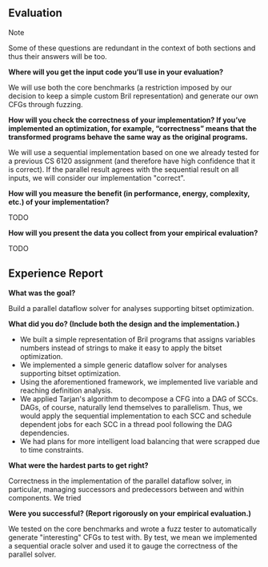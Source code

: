 ## Evaluation

> [!NOTE]
> Some of these questions are redundant in the context of both sections and thus their answers will be too.

**Where will you get the input code you’ll use in your evaluation?**

We will use both the core benchmarks (a restriction imposed by our decision to keep a simple custom Bril representation) and generate our own CFGs through fuzzing.

**How will you check the correctness of your implementation? If you’ve implemented an optimization, for example, “correctness” means that the transformed programs behave the same way as the original programs.**

We will use a sequential implementation based on one we already tested for a previous CS 6120 assignment (and therefore have high confidence that it is correct).
If the parallel result agrees with the sequential result on all inputs, we will consider our implementation "correct".

**How will you measure the benefit (in performance, energy, complexity, etc.) of your implementation?**

TODO

**How will you present the data you collect from your empirical evaluation?**

TODO

## Experience Report

**What was the goal?**

Build a parallel dataflow solver for analyses supporting bitset optimization.

**What did you do? (Include both the design and the implementation.)**

- We built a simple representation of Bril programs that assigns variables numbers instead of strings to make it easy to apply the bitset optimization.
- We implemented a simple generic dataflow solver for analyses supporting bitset optimization.
- Using the aforementioned framework, we implemented live variable and reaching definition analysis.
- We applied Tarjan's algorithm to decompose a CFG into a DAG of SCCs. DAGs, of course, naturally lend themselves to parallelism.
Thus, we would apply the sequential implementation to each SCC and schedule dependent jobs for each SCC in a thread pool following the DAG dependencies.
- We had plans for more intelligent load balancing that were scrapped due to time constraints.

**What were the hardest parts to get right?**

Correctness in the implementation of the parallel dataflow solver, in particular, managing successors and predecessors between and within components.
We tried 

**Were you successful? (Report rigorously on your empirical evaluation.)**

We tested on the core benchmarks and wrote a fuzz tester to automatically generate "interesting" CFGs to test with.
By test, we mean we implemented a sequential oracle solver and used it to gauge the correctness of the parallel solver.
